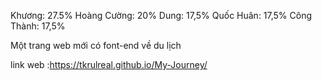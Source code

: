 Khương: 27.5%
Hoàng Cường: 20%
Dung: 17,5%
Quốc Huân: 17,5%
Công Thành: 17,5%

Một trang web mới có font-end về du lịch

link web :https://tkrulreal.github.io/My-Journey/
